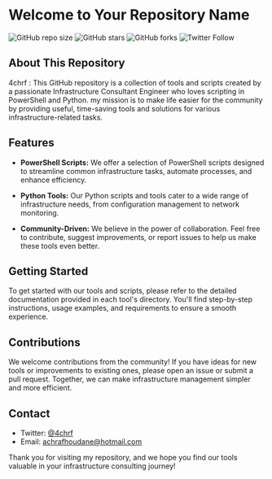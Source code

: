 # Welcome to Your Repository Name

![GitHub repo size](https://img.shields.io/github/repo-size/4chrf/your-repo-name)
![GitHub stars](https://img.shields.io/github/stars/4chrf/your-repo-name?style=social)
![GitHub forks](https://img.shields.io/github/forks/4chrf/your-repo-name?style=social)
![Twitter Follow](https://twitter.com/AshrafHoudane)

## About This Repository

4chrf : This GitHub repository is a collection of tools and scripts created by a passionate Infrastructure Consultant Engineer who loves scripting in PowerShell and Python. my mission is to make life easier for the community by providing useful, time-saving tools and solutions for various infrastructure-related tasks.

## Features

- **PowerShell Scripts:** We offer a selection of PowerShell scripts designed to streamline common infrastructure tasks, automate processes, and enhance efficiency.

- **Python Tools:** Our Python scripts and tools cater to a wide range of infrastructure needs, from configuration management to network monitoring.

- **Community-Driven:** We believe in the power of collaboration. Feel free to contribute, suggest improvements, or report issues to help us make these tools even better.

## Getting Started

To get started with our tools and scripts, please refer to the detailed documentation provided in each tool's directory. You'll find step-by-step instructions, usage examples, and requirements to ensure a smooth experience.

## Contributions

We welcome contributions from the community! If you have ideas for new tools or improvements to existing ones, please open an issue or submit a pull request. Together, we can make infrastructure management simpler and more efficient.

## Contact

- Twitter: [@4chrf](https://twitter.com/AshrafHoudane)
- Email: [achrafhoudane@hotmail.com](mailto:achrafhoudane@hotmail.com)

Thank you for visiting my repository, and we hope you find our tools valuable in your infrastructure consulting journey!
